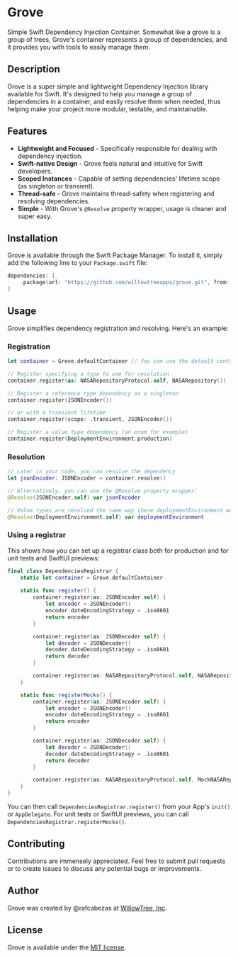 # Grove
Simple Swift Dependency Injection Container.
Somewhat like a grove is a group of trees, Grove's container represents a group of dependencies, and it provides you with tools to easily manage them.

## Description
Grove is a super simple and lightweight Dependency Injection library available for Swift. It's designed to help you manage a group of dependencies in a container, and easily resolve them when needed, thus helping make your project more modular, testable, and maintainable.

## Features
- **Lightweight and Focused** - Specifically responsible for dealing with dependency injection.
- **Swift-native Design** - Grove feels natural and intuitive for Swift developers.
- **Scoped Instances** - Capable of setting dependencies' lifetime scope (as singleton or transient).
- **Thread-safe** - Grove maintains thread-safety when registering and resolving dependencies.
- **Simple** - With Grove's `@Resolve` property wrapper, usage is cleaner and super easy.

## Installation
Grove is available through the Swift Package Manager. To install it, simply add the following line to your `Package.swift` file:

```swift
dependencies: [
    .package(url: "https://github.com/willowtreeapps/grove.git", from: "1.0.0")
]
```

## Usage
Grove simplifies dependency registration and resolving. Here's an example:

### Registration

```swift
let container = Grove.defaultContainer // You can use the default container or create your own

// Register specifying a type to use for resolution
container.register(as: NASARepositoryProtocol.self, NASARepository())

// Register a reference type dependency as a singleton 
container.register(JSONEncoder())

// or with a transient lifetime
container.register(scope: .transient, JSONEncoder())

// Register a value type dependency (an enum for example)
container.register(DeploymentEnvironment.production)
```

### Resolution

```swift
// Later in your code, you can resolve the dependency
let jsonEncoder: JSONEncoder = container.resolve()

// Alternatively, you can use the @Resolve property wrapper:
@Resolve(JSONEncoder.self) var jsonEncoder

// Value types are resolved the same way (here deploymentEnvironment would be .production)
@Resolve(DeploymentEnvironment.self) var deploymentEnvironment
```

### Using a registrar

This shows how you can set up a registrar class both for production and for unit tests and SwiftUI previews:

```swift
final class DependenciesRegistrar {
    static let container = Grove.defaultContainer
     
    static func register() {
        container.register(as: JSONEncoder.self) {
            let encoder = JSONEncoder()
            encoder.dateEncodingStrategy = .iso8601
            return encoder
        }

        container.register(as: JSONDecoder.self) {
            let decoder = JSONDecoder()
            decoder.dateDecodingStrategy = .iso8601
            return decoder
        }

        container.register(as: NASARepositoryProtocol.self, NASARepository())
    }

    static func registerMocks() {
        container.register(as: JSONEncoder.self) {
            let encoder = JSONEncoder()
            encoder.dateEncodingStrategy = .iso8601
            return encoder
        }

        container.register(as: JSONDecoder.self) {
            let decoder = JSONDecoder()
            decoder.dateDecodingStrategy = .iso8601
            return decoder
        }

        container.register(as: NASARepositoryProtocol.self, MockNASARepository())
    }
}
```

You can then call `DependenciesRegistrar.register()` from your App's `init()` or `AppDelegate`. For unit tests or SwiftUI previews, you can call `DependenciesRegistrar.registerMocks()`.

## Contributing
Contributions are immensely appreciated. Feel free to submit pull requests or to create issues to discuss any potential bugs or improvements.

## Author
Grove was created by @rafcabezas at [WillowTree, Inc](https://willowtreeapps.com).

## License
Grove is available under the [MIT license](https://opensource.org/licenses/MIT).
